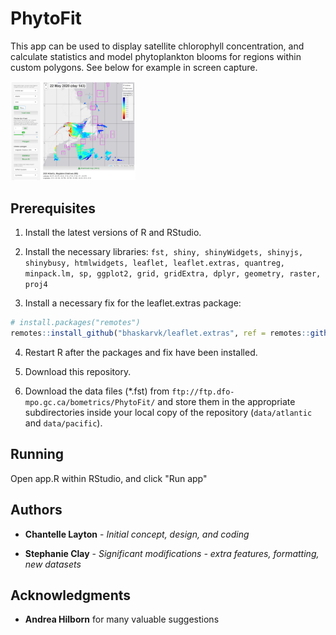 # PhytoFit

This app can be used to display satellite chlorophyll concentration, and calculate statistics and model phytoplankton blooms for regions within custom polygons. See below for example in screen capture.

<a target="_blank" href="screencap01.png">
<img src="screencap01.png" alt="screencap" width="200"/>
</a>


## Prerequisites

1. Install the latest versions of R and RStudio.

2. Install the necessary libraries:
`fst, shiny, shinyWidgets, shinyjs, shinybusy, htmlwidgets, leaflet, leaflet.extras, quantreg, minpack.lm, sp, ggplot2, grid, gridExtra, dplyr, geometry, raster, proj4`

3. Install a necessary fix for the leaflet.extras package:
``` r
# install.packages("remotes")
remotes::install_github("bhaskarvk/leaflet.extras", ref = remotes::github_pull("184"))
```

4. Restart R after the packages and fix have been installed.

5. Download this repository.

6. Download the data files (*.fst) from `ftp://ftp.dfo-mpo.gc.ca/bometrics/PhytoFit/` and store them in the appropriate subdirectories inside your local copy of the repository (`data/atlantic` and `data/pacific`).


## Running

Open app.R within RStudio, and click "Run app"


## Authors

* **Chantelle Layton** - *Initial concept, design, and coding*

* **Stephanie Clay** - *Significant modifications - extra features, formatting, new datasets*

## Acknowledgments

* **Andrea Hilborn** for many valuable suggestions
